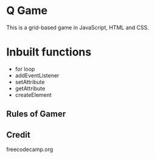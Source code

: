 # Q Game

This is a grid-based game in JavaScript, HTML and CSS.

# Inbuilt functions

- for loop
- addEventListener
- setAttribute
- getAttribute
- createElement

## Rules of Gamer

## Credit

freecodecamp.org
